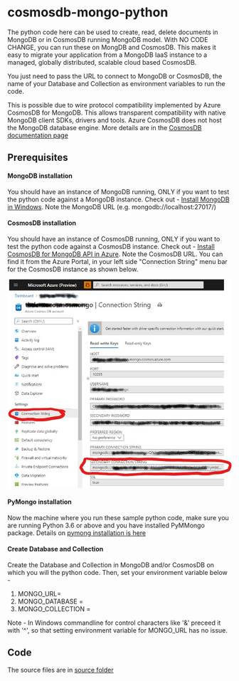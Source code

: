 # cosmosdb-mongo-python

The python code here can be used to create, read, delete documents in MongoDB or in CosmosDB running MongoDB model. With NO CODE CHANGE, you can run these on MongDB and CosmosDB. This makes it easy to migrate your application from a MongoDB IaaS instance to a managed, globally distributed, scalable cloud based CosmosDB.

You just need to pass the URL to connect to MongoDB or CosmosDB, the name of your Database and Collection as environment variables to run the code.

This is possible due to wire protocol compatibility implemented by Azure CosmosDB for MongoDB. This allows transparent compatibility with native MongoDB client SDKs, drivers and tools. Azure CosmosDB does not host the MongoDB database engine. More details are in the [CosmosDB documentation page][azure-cosmosdb-docs]

## Prerequisites ##

#### MongoDB installation ###
You should have an instance of MongoDB running, ONLY if you want to test the python code against a MongoDB instance. Check out - [Install MongoDB in Windows][mongodb-installation]. Note the MongoDB URL (e.g. mongodb://localhost:27017/) 

#### CosmosDB installation ####
You should have an instance of CosmosDB running, ONLY if you want to test the python code against a CosmosDB instance. Check out - [Install CosmosDB for MongoDB API in Azure][cosmosdb-mongoapi-installation]. Note the CosmosDB URL. You can find it from the Azure Portal, in your left side "Connection String" menu bar for the CosmosDB instance as shown below.

![CosmosDB URL](/images/cosmosdb-url.jpg)

#### PyMongo installation ####
Now the machine where you run these sample python code, make sure you are running Python 3.6 or above and you have installed PyMMongo package. Details on [pymong installation is here][pymongo-installation]

#### Create Database and Collection ####
Create the Database and Collection in MongoDB and/or CosmosDB on which you will the python code.
Then, set your environment variable below - 

1. MONGO_URL=<the URL you got from above>
2. MONGO_DATABASE = <name of your database>
3. MONGO_COLLECTION = <name of your collection>

Note - In Windows commandline for control characters like '&' preceed it with '^', so that setting environment variable for MONGO_URL has no issue.

## Code ##
The source files are in [source folder][src-folder]


[azure-cosmosdb-docs]: <https://docs.microsoft.com/en-us/azure/cosmos-db/mongodb-introduction>
[mongodb-installation]: <https://docs.mongodb.com/manual/tutorial/install-mongodb-on-windows/>
[cosmosdb-mongoapi-installation]: <https://docs.microsoft.com/en-us/azure/cosmos-db/create-mongodb-flask#create-a-database-account>
[pymongo-installation]: <https://pymongo.readthedocs.io/en/stable/installation.html#>
[src-folder]: <https://github.com/tirtho/cosmosdb-mongo-python/src>
